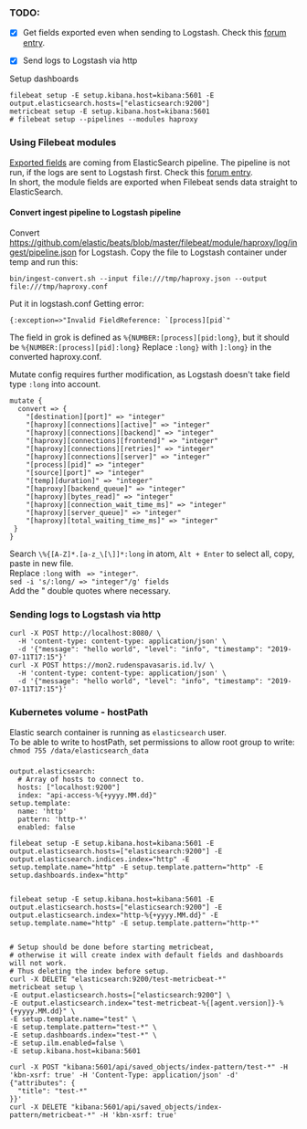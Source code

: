 ### TODO:
- [x] Get fields exported even when sending to Logstash. Check this [forum entry](https://discuss.elastic.co/t/filebeat-6-apache2-module-fields-not-exported-to-logstash/109402).
- [x] Send logs to Logstash via http


Setup dashboards
```
filebeat setup -E setup.kibana.host=kibana:5601 -E output.elasticsearch.hosts=["elasticsearch:9200"]
metricbeat setup -E setup.kibana.host=kibana:5601
# filebeat setup --pipelines --modules haproxy
```

### Using Filebeat modules
[Exported fields](https://www.elastic.co/guide/en/beats/filebeat/current/exported-fields-haproxy.html) are coming from ElasticSearch pipeline. The pipeline is not run, if the logs are sent to Logstash first. Check this [forum entry](https://discuss.elastic.co/t/filebeat-6-apache2-module-fields-not-exported-to-logstash/109402).  
In short, the module fields are exported when Filebeat sends data straight to ElasticSearch.  

#### Convert ingest pipeline to Logstash pipeline
Convert https://github.com/elastic/beats/blob/master/filebeat/module/haproxy/log/ingest/pipeline.json for Logstash.
Copy the file to Logstash container under temp and run this:
```
bin/ingest-convert.sh --input file:///tmp/haproxy.json --output file:///tmp/haproxy.conf
```
Put it in logstash.conf
Getting error:
```
{:exception=>"Invalid FieldReference: `[process][pid`"
```
The field in grok is defined as `%{NUMBER:[process][pid:long}`, but it should be `%{NUMBER:[process][pid]:long}`
Replace `:long}` with `]:long}` in the converted haproxy.conf.  

Mutate config requires further modification, as Logstash doesn't take field type `:long` into account.
```
mutate {
  convert => {
    "[destination][port]" => "integer"
    "[haproxy][connections][active]" => "integer"
    "[haproxy][connections][backend]" => "integer"
    "[haproxy][connections][frontend]" => "integer"
    "[haproxy][connections][retries]" => "integer"
    "[haproxy][connections][server]" => "integer"
    "[process][pid]" => "integer"
    "[source][port]" => "integer"
    "[temp][duration]" => "integer"
    "[haproxy][backend_queue]" => "integer"
    "[haproxy][bytes_read]" => "integer"
    "[haproxy][connection_wait_time_ms]" => "integer"
    "[haproxy][server_queue]" => "integer"
    "[haproxy][total_waiting_time_ms]" => "integer"
 }
}
```
Search `\%{[A-Z]*.[a-z_\[\]]*:long` in atom, `Alt + Enter` to select all, copy, paste in new file.  
Replace `:long` with ` => "integer"`.  
`sed -i 's/:long/ => "integer"/g' fields`  
Add the " double quotes where necessary.



### Sending logs to Logstash via http
```
curl -X POST http://localhost:8080/ \
  -H 'content-type: content-type: application/json' \
  -d '{"message": "hello world", "level": "info", "timestamp": "2019-07-11T17:15"}'
curl -X POST https://mon2.rudenspavasaris.id.lv/ \
  -H 'content-type: content-type: application/json' \
  -d '{"message": "hello world", "level": "info", "timestamp": "2019-07-11T17:15"}'
```



### Kubernetes volume - hostPath
Elastic search container is running as `elasticsearch` user.  
To be able to write to hostPath, set permissions to allow root group to write:  
`chmod 755 /data/elasticsearch_data`



###
```
output.elasticsearch:
  # Array of hosts to connect to.
  hosts: ["localhost:9200"]
  index: "api-access-%{+yyyy.MM.dd}"
setup.template:
  name: 'http'
  pattern: 'http-*'
  enabled: false
```
```
filebeat setup -E setup.kibana.host=kibana:5601 -E output.elasticsearch.hosts=["elasticsearch:9200"] -E output.elasticsearch.indices.index="http" -E setup.template.name="http" -E setup.template.pattern="http" -E setup.dashboards.index="http"


filebeat setup -E setup.kibana.host=kibana:5601 -E output.elasticsearch.hosts=["elasticsearch:9200"] -E output.elasticsearch.index="http-%{+yyyy.MM.dd}" -E setup.template.name="http" -E setup.template.pattern="http-*"


# Setup should be done before starting metricbeat,
# otherwise it will create index with default fields and dashboards will not work.
# Thus deleting the index before setup.
curl -X DELETE "elasticsearch:9200/test-metricbeat-*"
metricbeat setup \
-E output.elasticsearch.hosts=["elasticsearch:9200"] \
-E output.elasticsearch.index="test-metricbeat-%{[agent.version]}-%{+yyyy.MM.dd}" \
-E setup.template.name="test" \
-E setup.template.pattern="test-*" \
-E setup.dashboards.index="test-*" \
-E setup.ilm.enabled=false \
-E setup.kibana.host=kibana:5601

curl -X POST "kibana:5601/api/saved_objects/index-pattern/test-*" -H 'kbn-xsrf: true' -H 'Content-Type: application/json' -d'
{"attributes": {
  "title": "test-*"
}}'
curl -X DELETE "kibana:5601/api/saved_objects/index-pattern/metricbeat-*" -H 'kbn-xsrf: true'
```
